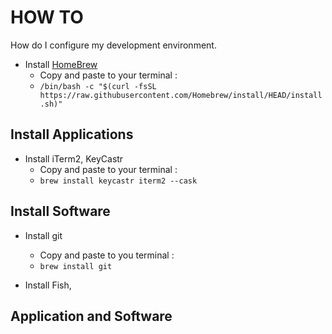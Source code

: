 # HOW TO

How do I configure my development environment.


- Install [HomeBrew](https://github.com/Homebrew)
  - Copy and paste to your terminal : 
  - `/bin/bash -c "$(curl -fsSL https://raw.githubusercontent.com/Homebrew/install/HEAD/install.sh)"`

## Install Applications

- Install iTerm2, KeyCastr
  - Copy and paste to your terminal : 
  - `brew install keycastr iterm2 --cask`

## Install Software

- Install git
  - Copy and paste to you terminal : 
  - `brew install git`

- Install Fish,

## Application and Software

